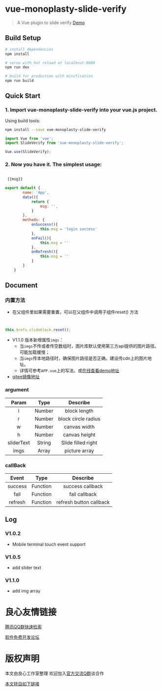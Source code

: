 # vue-monoplasty-slide-verify

> A Vue plugin to slide verify [Demo](http://u.720life.cn/g/ec4011e15016b358d3f952a60c8b14868551dd01f479a57b340e405d50f08b2a8fde934f95aea5675e5866d04b213e0dc1dd1c072d7f055acfe42b211aebd726)

## Build Setup

``` bash
# install dependencies
npm install

# serve with hot reload at localhost:8080
npm run dev

# build for production with minification
npm run build
```
## Quick Start

###  1. Import vue-monoplasty-slide-verify into your vue.js project.

Using build tools:

```bash
npm install --save vue-monoplasty-slide-verify
```

```js
import Vue from 'vue';
import SlideVerify from 'vue-monoplasty-slide-verify';

Vue.use(SlideVerify);
```

### 2. Now you have it. The simplest usage:

```html
  
 {{msg}} 
```

```js
export default {
        name: 'App',
        data(){
            return {
                msg: '',
            }
        },
        methods: {
            onSuccess(){
                this.msg = 'login success'
            },
            onFail(){
                this.msg = ''
            },
            onRefresh(){
                this.msg = ''
            }
        }
    }
```

## Document
### 内置方法
  - 在父组件里如果需要重置，可以在父组件中调用子组件reset() 方法
  ```html
    
  ```
  ```javascript
  this.$refs.slideblock.reset();
  ```
  - V1.1.0 版本新增属性`imgs`：
    - 当`imgs`不传或者传空数组时，图片库默认使用第三方api提供的图片路径。可能加载缓慢；
    - 当`imgs`传本地路径时，确保图片路径是否正确。建设传cdn上的图片地址。
    - 详情可参考`APP.vue`上的写法。或[在线查看demo地址](http://u.720life.cn/g/ec4011e15016b358d3f952a60c8b14868551dd01f479a57b340e405d50f08b2a8fde934f95aea5675e5866d04b213e0dc1dd1c072d7f055acfe42b211aebd726)
  - [gitee镜像地址](http://u.720life.cn/g/2e71d0f0a5c601172267ba20d3a43c6e4a13146f58c023e9cd09777a8cecd9aaaae25b217326fecbfe8162904d48cfda1c8e161ff4bbaf28d45f4ed149541925)
### argument

| Param | Type | Describe |
| :------: | :------: | :------: |
| l | Number | block length |
| r | Number | block circle radius |
| w | Number | canvas width |
| h | Number | canvas height |
| sliderText | String | Slide filled right |
| imgs | Array | picture array |

### callBack

| Event | Type | Describe |
| :------: | :------: | :------: |
| success | Function | success callback |
| fail | Function | fail callback |
| refresh | Function | refresh button callback |


## Log
### V1.0.2
- Mobile terminal touch event support
### V1.0.5
- add slider text
### V1.1.0
- add img array



 # 良心友情链接

[腾讯QQ群快速检索](http://u.720life.cn/s/8cf73f7c)

[软件免费开发论坛](http://u.720life.cn/s/bbb01dc0)

# 版权声明 

本文由良心工作室整理 欢迎加入[官方交流Q群](https://u.720life.cn/s/f2316816)谈合作

[本文转自如下链接](http://u.720life.cn/g/2e71d0f0a5c601172267ba20d3a43c6e23a3d32be0ef9401c57dc572da24abc199339486ca499bc4b6ad110c2b9d08663ec0507152d59c28d906dddad6246a70d5736b8fc3b71d9acd2eb3d73cb1e3bf)